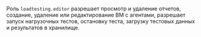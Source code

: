 Роль `loadtesting.editor` разрешает просмотр и удаление отчетов, создание, удаление или редактирование ВМ с агентами, разрешает запуск нагрузочных тестов, остановку теста, загрузку тестовых данных и результатов в хранилище.